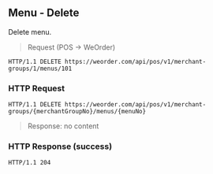 ## Menu - Delete

Delete menu.

> Request (POS -> WeOrder)

```
HTTP/1.1 DELETE https://weorder.com/api/pos/v1/merchant-groups/1/menus/101
```

### HTTP Request

`HTTP/1.1 DELETE https://weorder.com/api/pos/v1/merchant-groups/{merchantGroupNo}/menus/{menuNo}`

> Response: no content

### HTTP Response (success)

`HTTP/1.1 204`
